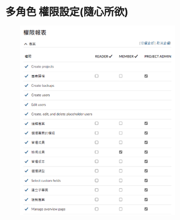 # 多角色 權限設定(隨心所欲)

<figure><img src="../.gitbook/assets/image (1).png" alt=""><figcaption></figcaption></figure>
